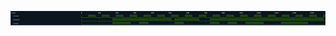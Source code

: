 

<p>
<svg viewBox="0 0 1776 80" xmlns="http://www.w3.org/2000/svg">
<defs>
<clipPath id="clip">
<rect height="80" width="1776" x="0" y="0"/>
</clipPath>
</defs>
<rect fill="#0B151D" height="80" stroke="darkblue" width="1776" x="0" y="0"/>
<line stroke="#333333" stroke-width="1" x1="400" x2="400" y1="0" y2="80"/>
<text clip-path="url(#clip)" dominant-baseline="middle" fill="#D4D4D4" font-family="monospace" font-size="10px" text-anchor="middle" x="400" y="10">
0
</text>
<line stroke="#333333" stroke-width="1" x1="500" x2="500" y1="0" y2="80"/>
<text clip-path="url(#clip)" dominant-baseline="middle" fill="#D4D4D4" font-family="monospace" font-size="10px" text-anchor="middle" x="500" y="10">
100
</text>
<line stroke="#333333" stroke-width="1" x1="600" x2="600" y1="0" y2="80"/>
<text clip-path="url(#clip)" dominant-baseline="middle" fill="#D4D4D4" font-family="monospace" font-size="10px" text-anchor="middle" x="600" y="10">
200
</text>
<line stroke="#333333" stroke-width="1" x1="700" x2="700" y1="0" y2="80"/>
<text clip-path="url(#clip)" dominant-baseline="middle" fill="#D4D4D4" font-family="monospace" font-size="10px" text-anchor="middle" x="700" y="10">
300
</text>
<line stroke="#333333" stroke-width="1" x1="800" x2="800" y1="0" y2="80"/>
<text clip-path="url(#clip)" dominant-baseline="middle" fill="#D4D4D4" font-family="monospace" font-size="10px" text-anchor="middle" x="800" y="10">
400
</text>
<line stroke="#333333" stroke-width="1" x1="900" x2="900" y1="0" y2="80"/>
<text clip-path="url(#clip)" dominant-baseline="middle" fill="#D4D4D4" font-family="monospace" font-size="10px" text-anchor="middle" x="900" y="10">
500
</text>
<line stroke="#333333" stroke-width="1" x1="1000" x2="1000" y1="0" y2="80"/>
<text clip-path="url(#clip)" dominant-baseline="middle" fill="#D4D4D4" font-family="monospace" font-size="10px" text-anchor="middle" x="1000" y="10">
600
</text>
<line stroke="#333333" stroke-width="1" x1="1100" x2="1100" y1="0" y2="80"/>
<text clip-path="url(#clip)" dominant-baseline="middle" fill="#D4D4D4" font-family="monospace" font-size="10px" text-anchor="middle" x="1100" y="10">
700
</text>
<line stroke="#333333" stroke-width="1" x1="1200" x2="1200" y1="0" y2="80"/>
<text clip-path="url(#clip)" dominant-baseline="middle" fill="#D4D4D4" font-family="monospace" font-size="10px" text-anchor="middle" x="1200" y="10">
800
</text>
<line stroke="#333333" stroke-width="1" x1="1300" x2="1300" y1="0" y2="80"/>
<text clip-path="url(#clip)" dominant-baseline="middle" fill="#D4D4D4" font-family="monospace" font-size="10px" text-anchor="middle" x="1300" y="10">
900
</text>
<line stroke="#333333" stroke-width="1" x1="1400" x2="1400" y1="0" y2="80"/>
<text clip-path="url(#clip)" dominant-baseline="middle" fill="#D4D4D4" font-family="monospace" font-size="10px" text-anchor="middle" x="1400" y="10">
1000
</text>
<line stroke="#333333" stroke-width="1" x1="1500" x2="1500" y1="0" y2="80"/>
<text clip-path="url(#clip)" dominant-baseline="middle" fill="#D4D4D4" font-family="monospace" font-size="10px" text-anchor="middle" x="1500" y="10">
1100
</text>
<line stroke="#333333" stroke-width="1" x1="1600" x2="1600" y1="0" y2="80"/>
<text clip-path="url(#clip)" dominant-baseline="middle" fill="#D4D4D4" font-family="monospace" font-size="10px" text-anchor="middle" x="1600" y="10">
1200
</text>
<line stroke="#333333" stroke-width="1" x1="1700" x2="1700" y1="0" y2="80"/>
<text clip-path="url(#clip)" dominant-baseline="middle" fill="#D4D4D4" font-family="monospace" font-size="10px" text-anchor="middle" x="1700" y="10">
1300
</text>
<text dominant-baseline="middle" fill="#D4D4D4" font-family="monospace" font-size="10px" text-anchor="start" x="3" y="10">
Time:
</text>
<text dominant-baseline="middle" fill="#D4D4D4" font-family="monospace" font-size="10px" text-anchor="start" x="3" xml:space="preserve" y="30">
.clock
<title>top.clock</title>
</text>
<path d="M 400 30 L 400 37 L 439 37 L 439 30" fill="none" stroke="#56C126" stroke-width="1"/>
<rect fill="#1C400C" height="14" stroke="none" width="37" x="440" y="23"/>
<path d="M 439 30 L 439 23 L 478 23 L 478 30" fill="none" stroke="#56C126" stroke-width="1"/>
<path d="M 478 30 L 478 37 L 517 37 L 517 30" fill="none" stroke="#56C126" stroke-width="1"/>
<rect fill="#1C400C" height="14" stroke="none" width="37" x="518" y="23"/>
<path d="M 517 30 L 517 23 L 556 23 L 556 30" fill="none" stroke="#56C126" stroke-width="1"/>
<path d="M 556 30 L 556 37 L 595 37 L 595 30" fill="none" stroke="#56C126" stroke-width="1"/>
<rect fill="#1C400C" height="14" stroke="none" width="37" x="596" y="23"/>
<path d="M 595 30 L 595 23 L 634 23 L 634 30" fill="none" stroke="#56C126" stroke-width="1"/>
<path d="M 634 30 L 634 37 L 673 37 L 673 30" fill="none" stroke="#56C126" stroke-width="1"/>
<rect fill="#1C400C" height="14" stroke="none" width="37" x="674" y="23"/>
<path d="M 673 30 L 673 23 L 712 23 L 712 30" fill="none" stroke="#56C126" stroke-width="1"/>
<path d="M 712 30 L 712 37 L 751 37 L 751 30" fill="none" stroke="#56C126" stroke-width="1"/>
<rect fill="#1C400C" height="14" stroke="none" width="37" x="752" y="23"/>
<path d="M 751 30 L 751 23 L 790 23 L 790 30" fill="none" stroke="#56C126" stroke-width="1"/>
<path d="M 790 30 L 790 37 L 829 37 L 829 30" fill="none" stroke="#56C126" stroke-width="1"/>
<rect fill="#1C400C" height="14" stroke="none" width="37" x="830" y="23"/>
<path d="M 829 30 L 829 23 L 868 23 L 868 30" fill="none" stroke="#56C126" stroke-width="1"/>
<path d="M 868 30 L 868 37 L 907 37 L 907 30" fill="none" stroke="#56C126" stroke-width="1"/>
<rect fill="#1C400C" height="14" stroke="none" width="37" x="908" y="23"/>
<path d="M 907 30 L 907 23 L 946 23 L 946 30" fill="none" stroke="#56C126" stroke-width="1"/>
<path d="M 946 30 L 946 37 L 985 37 L 985 30" fill="none" stroke="#56C126" stroke-width="1"/>
<rect fill="#1C400C" height="14" stroke="none" width="37" x="986" y="23"/>
<path d="M 985 30 L 985 23 L 1024 23 L 1024 30" fill="none" stroke="#56C126" stroke-width="1"/>
<path d="M 1024 30 L 1024 37 L 1063 37 L 1063 30" fill="none" stroke="#56C126" stroke-width="1"/>
<rect fill="#1C400C" height="14" stroke="none" width="37" x="1064" y="23"/>
<path d="M 1063 30 L 1063 23 L 1102 23 L 1102 30" fill="none" stroke="#56C126" stroke-width="1"/>
<path d="M 1102 30 L 1102 37 L 1141 37 L 1141 30" fill="none" stroke="#56C126" stroke-width="1"/>
<rect fill="#1C400C" height="14" stroke="none" width="37" x="1142" y="23"/>
<path d="M 1141 30 L 1141 23 L 1180 23 L 1180 30" fill="none" stroke="#56C126" stroke-width="1"/>
<path d="M 1180 30 L 1180 37 L 1219 37 L 1219 30" fill="none" stroke="#56C126" stroke-width="1"/>
<rect fill="#1C400C" height="14" stroke="none" width="37" x="1220" y="23"/>
<path d="M 1219 30 L 1219 23 L 1258 23 L 1258 30" fill="none" stroke="#56C126" stroke-width="1"/>
<path d="M 1258 30 L 1258 37 L 1297 37 L 1297 30" fill="none" stroke="#56C126" stroke-width="1"/>
<rect fill="#1C400C" height="14" stroke="none" width="37" x="1298" y="23"/>
<path d="M 1297 30 L 1297 23 L 1336 23 L 1336 30" fill="none" stroke="#56C126" stroke-width="1"/>
<path d="M 1336 30 L 1336 37 L 1375 37 L 1375 30" fill="none" stroke="#56C126" stroke-width="1"/>
<rect fill="#1C400C" height="14" stroke="none" width="37" x="1376" y="23"/>
<path d="M 1375 30 L 1375 23 L 1414 23 L 1414 30" fill="none" stroke="#56C126" stroke-width="1"/>
<path d="M 1414 30 L 1414 37 L 1453 37 L 1453 30" fill="none" stroke="#56C126" stroke-width="1"/>
<rect fill="#1C400C" height="14" stroke="none" width="37" x="1454" y="23"/>
<path d="M 1453 30 L 1453 23 L 1492 23 L 1492 30" fill="none" stroke="#56C126" stroke-width="1"/>
<path d="M 1492 30 L 1492 37 L 1531 37 L 1531 30" fill="none" stroke="#56C126" stroke-width="1"/>
<rect fill="#1C400C" height="14" stroke="none" width="37" x="1532" y="23"/>
<path d="M 1531 30 L 1531 23 L 1570 23 L 1570 30" fill="none" stroke="#56C126" stroke-width="1"/>
<path d="M 1570 30 L 1570 37 L 1609 37 L 1609 30" fill="none" stroke="#56C126" stroke-width="1"/>
<rect fill="#1C400C" height="14" stroke="none" width="37" x="1610" y="23"/>
<path d="M 1609 30 L 1609 23 L 1648 23 L 1648 30" fill="none" stroke="#56C126" stroke-width="1"/>
<path d="M 1648 30 L 1648 37 L 1687 37 L 1687 30" fill="none" stroke="#56C126" stroke-width="1"/>
<rect fill="#1C400C" height="14" stroke="none" width="37" x="1688" y="23"/>
<path d="M 1687 30 L 1687 23 L 1726 23 L 1726 30" fill="none" stroke="#56C126" stroke-width="1"/>
<path d="M 1726 30 L 1726 37 L 1765 37 L 1765 30" fill="none" stroke="#56C126" stroke-width="1"/>
<rect fill="#1C400C" height="14" stroke="none" width="9" x="1766" y="23"/>
<path d="M 1765 30 L 1765 23 L 1776 23 L 1776 30" fill="none" stroke="#56C126" stroke-width="1"/>
<text dominant-baseline="middle" fill="#D4D4D4" font-family="monospace" font-size="10px" text-anchor="start" x="3" xml:space="preserve" y="50">
.output
<title>top.output</title>
</text>
<path d="M 400 50 L 400 57 L 576 57 L 576 50" fill="none" stroke="#56C126" stroke-width="1"/>
<rect fill="#1C400C" height="14" stroke="none" width="329" x="577" y="43"/>
<path d="M 576 50 L 576 43 L 907 43 L 907 50" fill="none" stroke="#56C126" stroke-width="1"/>
<path d="M 907 50 L 907 57 L 926 57 L 926 50" fill="none" stroke="#56C126" stroke-width="1"/>
<rect fill="#1C400C" height="14" stroke="none" width="135" x="927" y="43"/>
<path d="M 926 50 L 926 43 L 1063 43 L 1063 50" fill="none" stroke="#56C126" stroke-width="1"/>
<path d="M 1063 50 L 1063 57 L 1126 57 L 1126 50" fill="none" stroke="#56C126" stroke-width="1"/>
<rect fill="#1C400C" height="14" stroke="none" width="637" x="1127" y="43"/>
<path d="M 1126 50 L 1126 43 L 1765 43 L 1765 50" fill="none" stroke="#56C126" stroke-width="1"/>
<path d="M 1765 50 L 1765 57 L 1776 57 L 1776 50" fill="none" stroke="#56C126" stroke-width="1"/>
<text dominant-baseline="middle" fill="#D4D4D4" font-family="monospace" font-size="10px" text-anchor="start" x="3" xml:space="preserve" y="70">
.reset
<title>top.reset</title>
</text>
<path d="M 400 70 L 400 77 L 576 77 L 576 70" fill="none" stroke="#56C126" stroke-width="1"/>
<rect fill="#1C400C" height="14" stroke="none" width="98" x="577" y="63"/>
<path d="M 576 70 L 576 63 L 676 63 L 676 70" fill="none" stroke="#56C126" stroke-width="1"/>
<path d="M 676 70 L 676 77 L 726 77 L 726 70" fill="none" stroke="#56C126" stroke-width="1"/>
<rect fill="#1C400C" height="14" stroke="none" width="48" x="727" y="63"/>
<path d="M 726 70 L 726 63 L 776 63 L 776 70" fill="none" stroke="#56C126" stroke-width="1"/>
<path d="M 776 70 L 776 77 L 926 77 L 926 70" fill="none" stroke="#56C126" stroke-width="1"/>
<rect fill="#1C400C" height="14" stroke="none" width="48" x="927" y="63"/>
<path d="M 926 70 L 926 63 L 976 63 L 976 70" fill="none" stroke="#56C126" stroke-width="1"/>
<path d="M 976 70 L 976 77 L 1126 77 L 1126 70" fill="none" stroke="#56C126" stroke-width="1"/>
<rect fill="#1C400C" height="14" stroke="none" width="48" x="1127" y="63"/>
<path d="M 1126 70 L 1126 63 L 1176 63 L 1176 70" fill="none" stroke="#56C126" stroke-width="1"/>
<path d="M 1176 70 L 1176 77 L 1226 77 L 1226 70" fill="none" stroke="#56C126" stroke-width="1"/>
<rect fill="#1C400C" height="14" stroke="none" width="48" x="1227" y="63"/>
<path d="M 1226 70 L 1226 63 L 1276 63 L 1276 70" fill="none" stroke="#56C126" stroke-width="1"/>
<path d="M 1276 70 L 1276 77 L 1326 77 L 1326 70" fill="none" stroke="#56C126" stroke-width="1"/>
<rect fill="#1C400C" height="14" stroke="none" width="98" x="1327" y="63"/>
<path d="M 1326 70 L 1326 63 L 1426 63 L 1426 70" fill="none" stroke="#56C126" stroke-width="1"/>
<path d="M 1426 70 L 1426 77 L 1526 77 L 1526 70" fill="none" stroke="#56C126" stroke-width="1"/>
<rect fill="#1C400C" height="14" stroke="none" width="148" x="1527" y="63"/>
<path d="M 1526 70 L 1526 63 L 1676 63 L 1676 70" fill="none" stroke="#56C126" stroke-width="1"/>
<path d="M 1676 70 L 1676 77 L 1776 77 L 1776 70" fill="none" stroke="#56C126" stroke-width="1"/>
</svg>
</p>